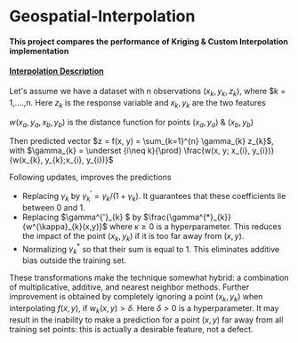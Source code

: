 # Geospatial-Interpolation
#### This project compares the performance of Kriging & Custom Interpolation implementation

#### <u>Interpolation Description</u>
Let's assume we have a dataset with n observations ($x_{k}, y_{k}, z_{k}$), where $k = 1,....,n. Here $z_{k}$ is the response variable and $x_{k}, y_{k}$ are the two features

$w(x_{a},y_{a},x_{b},y_{b})$ is the distance function for points ($x_{a},y_{a}$) & ($x_{b}, y_{b}$)

Then predicted vector $z = f(x, y) = \sum_{k=1}^{n} \gamma_{k} z_{k}$, with $\gamma_{k} = \underset {i\neq k}{\prod} \frac{w(x, y; x_{i}, y_{i})}{w(x_{k}, y_{k};x_{i}, y_{i})}$

Following updates, improves the predictions
* Replacing $\gamma_{k}$ by $\gamma^{'}_{k} = \gamma_{k}/(1 + \gamma_{k})$. It guarantees that these coefficients lie between 0 and 1.
* Replacing $\gamma^{'}_{k} $ by $\frac{\gamma^{*}_{k}}{w^{\kappa}_{k}(x,y)}$ where $\kappa \geq 0$ is a hyperparameter. This reduces the impact of the
point ($x_{k}, y_{k}$) if it is too far away from $(x, y)$.
* Normalizing $\gamma^{*}_{k}$ so that their sum is equal to 1. This eliminates additive bias outside the training set.

These transformations make the technique somewhat hybrid: a combination of multiplicative, additive, and nearest neighbor methods. Further improvement is obtained by completely ignoring a point ($x_{k}, y_{k}$) when
interpolating $f(x, y)$, if $w_{k}(x, y) > δ$. Here $δ > 0$ is a hyperparameter. It may result in the inability to make a prediction for a point $(x, y)$ far away from all training set points: this is actually a desirable feature, not a defect.
